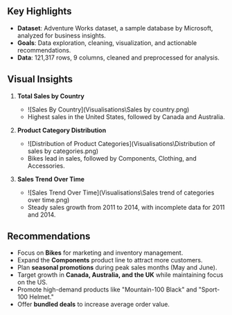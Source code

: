 
## Key Highlights

- **Dataset**: Adventure Works dataset, a sample database by Microsoft, analyzed for business insights.
- **Goals**: Data exploration, cleaning, visualization, and actionable recommendations.
- **Data**: 121,317 rows, 9 columns, cleaned and preprocessed for analysis.

## Visual Insights

1. **Total Sales by Country**  
    - ![Sales By Country](Visualisations\Sales by country.png)  
    - Highest sales in the United States, followed by Canada and Australia.

2. **Product Category Distribution**  
    - ![Distribution of Product Categories](Visualisations\Distribution of sales by categories.png)  
    - Bikes lead in sales, followed by Components, Clothing, and Accessories.

3. **Sales Trend Over Time**  
    - ![Sales Trend Over Time](Visualisations\Sales trend of categories over time.png)  
    - Steady sales growth from 2011 to 2014, with incomplete data for 2011 and 2014.

## Recommendations

- Focus on **Bikes** for marketing and inventory management.
- Expand the **Components** product line to attract more customers.
- Plan **seasonal promotions** during peak sales months (May and June).
- Target growth in **Canada, Australia, and the UK** while maintaining focus on the US.
- Promote high-demand products like "Mountain-100 Black" and "Sport-100 Helmet."
- Offer **bundled deals** to increase average order value.
